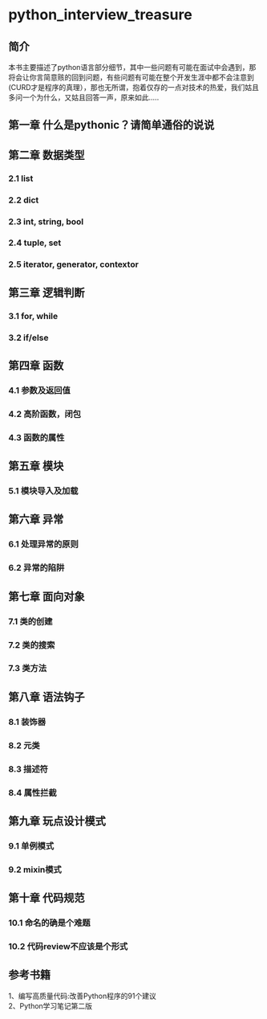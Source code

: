 # python_interview_treasure

## 简介
本书主要描述了python语言部分细节，其中一些问题有可能在面试中会遇到，那将会让你言简意赅的回到问题，有些问题有可能在整个开发生涯中都不会注意到(CURD才是程序的真理），那也无所谓，抱着仅存的一点对技术的热爱，我们姑且多问一个为什么，又姑且回答一声，原来如此.....

## 第一章  什么是pythonic？请简单通俗的说说

## 第二章 数据类型

### 2.1 list
### 2.2 dict
### 2.3 int, string, bool
### 2.4 tuple, set
### 2.5 iterator, generator, contextor

## 第三章 逻辑判断

### 3.1 for, while 
### 3.2 if/else

## 第四章 函数
### 4.1 参数及返回值
### 4.2 高阶函数，闭包
### 4.3 函数的属性

## 第五章 模块

### 5.1 模块导入及加载

## 第六章 异常

### 6.1 处理异常的原则
### 6.2 异常的陷阱

## 第七章 面向对象
### 7.1 类的创建
### 7.2 类的搜索
### 7.3 类方法

## 第八章 语法钩子
### 8.1 装饰器
### 8.2 元类
### 8.3 描述符
### 8.4 属性拦截

## 第九章 玩点设计模式
### 9.1 单例模式
### 9.2 mixin模式


## 第十章 代码规范
### 10.1 命名的确是个难题
### 10.2 代码review不应该是个形式


## 参考书籍
1、编写高质量代码:改善Python程序的91个建议  
2、Python学习笔记第二版